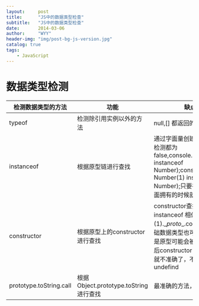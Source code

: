 ```yaml
---
layout:     post
title:      "JS中的数据类型检查"
subtitle:   "JS中的数据类型检查"
date:       2014-03-06
author:     "WYY"
header-img: "img/post-bg-js-version.jpg"
catalog: true
tags:
    - JavaScript
---
```




# 数据类型检测


检测数据类型的方法 | 功能|缺点
---|---|---
typeof | 检测除引用实例以外的方法| null,[] 都返回的是object
instanceof | 根据原型链进行查找|通过字面量创建的基本类型检测都为false,console.log(1 instanceof Number);console.log(new Number(1) instanceof Number);只要在原型链上面拥有的时候就为true
constructor | 根据原型上的constructor进行查找|constructor查找方式跟instanceof 相似，(1).\__proto__.constructor基础数据类型也可以检测,但是原型可能会被修改，重写后constructor，检测类型就不准确了，不能检测 null undefind
prototype.toString.call | 根据Object.prototype.toString 进行查找|最准确的方法，但是

